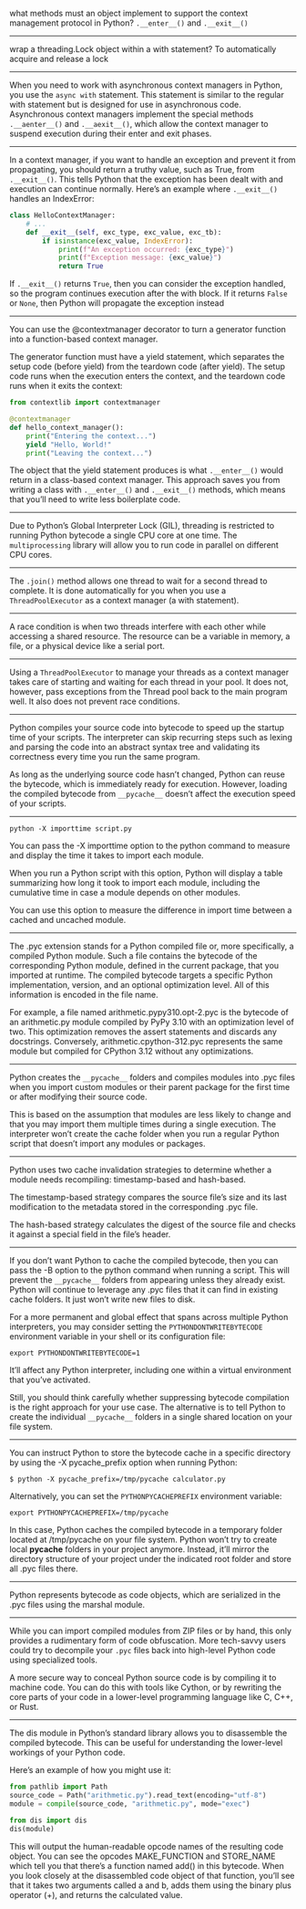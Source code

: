 what methods must an object implement to support the context
management protocol in Python? `.__enter__()` and `.__exit__()`

--------------------------------------------------------------------------------
wrap a threading.Lock object within a with statement?  To
automatically acquire and release a lock

--------------------------------------------------------------------------------
When you need to work with asynchronous context managers in
Python, you use the `async with` statement.  This statement is
similar to the regular with statement but is designed for use in
asynchronous code.  Asynchronous context managers implement the
special methods `.__aenter__()` and `.__aexit__()`, which allow
the context manager to suspend execution during their enter and
exit phases.

--------------------------------------------------------------------------------
In a context manager, if you want to handle an exception and
prevent it from propagating, you should return a truthy value,
such as True, from `.__exit__()`.  This tells Python that the
exception has been dealt with and execution can continue
normally.  Here’s an example where `.__exit__()` handles an
IndexError:

```python
class HelloContextManager:
    # ...
    def __exit__(self, exc_type, exc_value, exc_tb):
        if isinstance(exc_value, IndexError):
            print(f"An exception occurred: {exc_type}")
            print(f"Exception message: {exc_value}")
            return True
```

If `.__exit__()` returns `True`, then you can consider the
exception handled, so the program continues execution after the
with block.  If it returns `False` or `None`, then Python will
propagate the exception instead

--------------------------------------------------------------------------------
You can use the @contextmanager decorator to turn a generator
function into a function-based context manager.

The generator function must have a yield statement, which
separates the setup code (before yield) from the teardown
code (after yield). The setup code runs when the execution enters
the context, and the teardown code runs when it exits the
context:

```python
from contextlib import contextmanager

@contextmanager
def hello_context_manager():
    print("Entering the context...")
    yield "Hello, World!"
    print("Leaving the context...")
```

The object that the yield statement produces is what
`.__enter__()` would return in a class-based context
manager. This approach saves you from writing a class with
`.__enter__()` and `.__exit__()` methods, which means that you’ll
need to write less boilerplate code.

--------------------------------------------------------------------------------
Due to Python’s Global Interpreter Lock (GIL), threading is
restricted to running Python bytecode a single CPU core at one
time. The `multiprocessing` library will allow you to run code in
parallel on different CPU cores.

--------------------------------------------------------------------------------

The `.join()` method allows one thread to wait for a second
thread to complete. It is done automatically for you when you use
a `ThreadPoolExecutor` as a context manager (a with statement).

--------------------------------------------------------------------------------
A race condition is when two threads interfere with each other
while accessing a shared resource. The resource can be a variable
in memory, a file, or a physical device like a serial port.

--------------------------------------------------------------------------------
Using a `ThreadPoolExecutor` to manage your threads as a context
manager takes care of starting and waiting for each thread in
your pool. It does not, however, pass exceptions from the Thread
pool back to the main program well. It also does not prevent race
conditions.

--------------------------------------------------------------------------------
Python compiles your source code into bytecode to speed up the
startup time of your scripts. The interpreter can skip recurring
steps such as lexing and parsing the code into an abstract syntax
tree and validating its correctness every time you run the same
program.

As long as the underlying source code hasn’t changed, Python can
reuse the bytecode, which is immediately ready for
execution. However, loading the compiled bytecode from
`__pycache__` doesn’t affect the execution speed of your scripts.

--------------------------------------------------------------------------------
```
python -X importtime script.py
```

You can pass the -X importtime option to the python command to
measure and display the time it takes to import each module.

When you run a Python script with this option, Python will
display a table summarizing how long it took to import each
module, including the cumulative time in case a module depends on
other modules.

You can use this option to measure the difference in import time
between a cached and uncached module.

--------------------------------------------------------------------------------
The .pyc extension stands for a Python compiled file or, more
specifically, a compiled Python module. Such a file contains the
bytecode of the corresponding Python module, defined in the
current package, that you imported at runtime. The compiled
bytecode targets a specific Python implementation, version, and
an optional optimization level. All of this information is
encoded in the file name.

For example, a file named arithmetic.pypy310.opt-2.pyc is the
bytecode of an arithmetic.py module compiled by PyPy 3.10 with an
optimization level of two. This optimization removes the assert
statements and discards any docstrings. Conversely,
arithmetic.cpython-312.pyc represents the same module but
compiled for CPython 3.12 without any optimizations.

--------------------------------------------------------------------------------
Python creates the `__pycache__` folders and compiles modules
into .pyc files when you import custom modules or their parent
package for the first time or after modifying their source code.

This is based on the assumption that modules are less likely to
change and that you may import them multiple times during a
single execution. The interpreter won’t create the cache folder
when you run a regular Python script that doesn’t import any
modules or packages.

--------------------------------------------------------------------------------
Python uses two cache invalidation strategies to determine
whether a module needs recompiling: timestamp-based and
hash-based.

The timestamp-based strategy compares the source file’s size and
its last modification to the metadata stored in the corresponding
.pyc file.

The hash-based strategy calculates the digest of the source file
and checks it against a special field in the file’s header.

--------------------------------------------------------------------------------
If you don’t want Python to cache the compiled bytecode, then you
can pass the -B option to the python command when running a
script. This will prevent the `__pycache__` folders from
appearing unless they already exist. Python will continue to
leverage any .pyc files that it can find in existing cache
folders. It just won’t write new files to disk.

For a more permanent and global effect that spans across multiple
Python interpreters, you may consider setting the
`PYTHONDONTWRITEBYTECODE` environment variable in your shell or its
configuration file:

```
export PYTHONDONTWRITEBYTECODE=1
```

It’ll affect any Python interpreter, including one within a
virtual environment that you’ve activated.

Still, you should think carefully whether suppressing bytecode
compilation is the right approach for your use case. The
alternative is to tell Python to create the individual
`__pycache__` folders in a single shared location on your file
system.

--------------------------------------------------------------------------------
You can instruct Python to store the bytecode cache in a specific
directory by using the -X pycache_prefix option when running
Python:

```
$ python -X pycache_prefix=/tmp/pycache calculator.py
```

Alternatively, you can set the `PYTHONPYCACHEPREFIX` environment
variable:

```
export PYTHONPYCACHEPREFIX=/tmp/pycache
```

In this case, Python caches the compiled bytecode in a temporary
folder located at /tmp/pycache on your file system. Python won’t
try to create local __pycache__ folders in your project
anymore. Instead, it’ll mirror the directory structure of your
project under the indicated root folder and store all .pyc files
there.

--------------------------------------------------------------------------------
Python represents bytecode as code objects, which are serialized
in the .pyc files using the marshal module.

--------------------------------------------------------------------------------
While you can import compiled modules from ZIP files or by hand,
this only provides a rudimentary form of code obfuscation. More
tech-savvy users could try to decompile your `.pyc` files back into
high-level Python code using specialized tools.

A more secure way to conceal Python source code is by compiling
it to machine code. You can do this with tools like Cython, or by
rewriting the core parts of your code in a lower-level
programming language like C, C++, or Rust.

--------------------------------------------------------------------------------
The dis module in Python’s standard library allows you to
disassemble the compiled bytecode. This can be useful for
understanding the lower-level workings of your Python code.

Here’s an example of how you might use it:

```python
from pathlib import Path
source_code = Path("arithmetic.py").read_text(encoding="utf-8")
module = compile(source_code, "arithmetic.py", mode="exec")

from dis import dis
dis(module)
```

This will output the human-readable opcode names of the resulting
code object. You can see the opcodes MAKE_FUNCTION and STORE_NAME
which tell you that there’s a function named add() in this
bytecode. When you look closely at the disassembled code object
of that function, you’ll see that it takes two arguments called a
and b, adds them using the binary plus operator (+), and returns
the calculated value.
